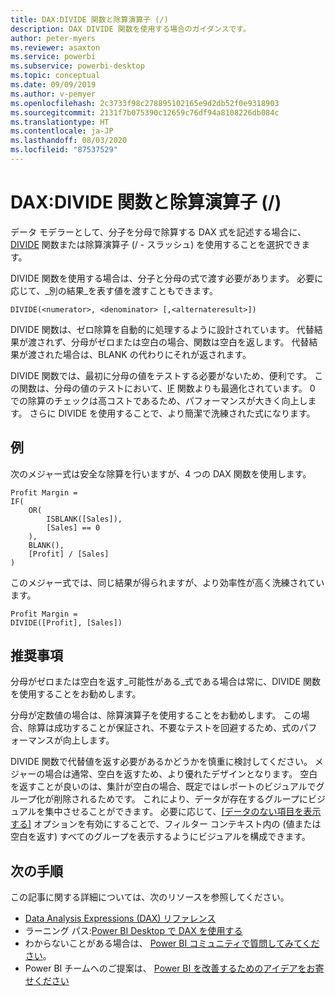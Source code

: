 ```yaml
---
title: DAX:DIVIDE 関数と除算演算子 (/)
description: DAX DIVIDE 関数を使用する場合のガイダンスです。
author: peter-myers
ms.reviewer: asaxton
ms.service: powerbi
ms.subservice: powerbi-desktop
ms.topic: conceptual
ms.date: 09/09/2019
ms.author: v-pemyer
ms.openlocfilehash: 2c3733f98c278895102165e9d2db52f0e9318903
ms.sourcegitcommit: 2131f7b075390c12659c76df94a8108226db084c
ms.translationtype: HT
ms.contentlocale: ja-JP
ms.lasthandoff: 08/03/2020
ms.locfileid: "87537529"
---
```

# <a name="dax-divide-function-vs-divide-operator-"></a>DAX:DIVIDE 関数と除算演算子 (/)

データ モデラーとして、分子を分母で除算する DAX 式を記述する場合に、[DIVIDE](/dax/divide-function-dax) 関数または除算演算子 (/ - スラッシュ) を使用することを選択できます。

DIVIDE 関数を使用する場合は、分子と分母の式で渡す必要があります。 必要に応じて、_別の結果_を表す値を渡すこともできます。

```dax
DIVIDE(<numerator>, <denominator> [,<alternateresult>])
```

DIVIDE 関数は、ゼロ除算を自動的に処理するように設計されています。 代替結果が渡されず、分母がゼロまたは空白の場合、関数は空白を返します。 代替結果が渡された場合は、BLANK の代わりにそれが返されます。

DIVIDE 関数では、最初に分母の値をテストする必要がないため、便利です。 この関数は、分母の値のテストにおいて、[IF](/dax/if-function-dax) 関数よりも最適化されています。 0 での除算のチェックは高コストであるため、パフォーマンスが大きく向上します。 さらに DIVIDE を使用することで、より簡潔で洗練された式になります。

## <a name="example"></a>例

次のメジャー式は安全な除算を行いますが、4 つの DAX 関数を使用します。

```dax
Profit Margin =
IF(
    OR(
        ISBLANK([Sales]),
        [Sales] == 0
    ),
    BLANK(),
    [Profit] / [Sales]
)
```

このメジャー式では、同じ結果が得られますが、より効率性が高く洗練されています。

```dax
Profit Margin =
DIVIDE([Profit], [Sales])
```

## <a name="recommendations"></a>推奨事項

分母がゼロまたは空白を返す_可能性がある_式である場合は常に、DIVIDE 関数を使用することをお勧めします。

分母が定数値の場合は、除算演算子を使用することをお勧めします。 この場合、除算は成功することが保証され、不要なテストを回避するため、式のパフォーマンスが向上します。

DIVIDE 関数で代替値を返す必要があるかどうかを慎重に検討してください。 メジャーの場合は通常、空白を返すため、より優れたデザインとなります。 空白を返すことが良いのは、集計が空白の場合、既定ではレポートのビジュアルでグループ化が削除されるためです。 これにより、データが存在するグループにビジュアルを集中させることができます。 必要に応じて、[[データのない項目を表示する]](../create-reports/desktop-show-items-no-data.md) オプションを有効にすることで、フィルター コンテキスト内の (値または空白を返す) すべてのグループを表示するようにビジュアルを構成できます。

## <a name="next-steps"></a>次の手順

この記事に関する詳細については、次のリソースを参照してください。

- [Data Analysis Expressions (DAX) リファレンス](/dax/)
- ラーニング パス:[Power BI Desktop で DAX を使用する](https://docs.microsoft.com/learn/paths/dax-power-bi/)
- わからないことがある場合は、 [Power BI コミュニティで質問してみてください](https://community.powerbi.com/)。
- Power BI チームへのご提案は、 [Power BI を改善するためのアイデアをお寄せください](https://ideas.powerbi.com)
